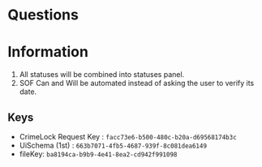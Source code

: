 # Questions

# Information
1. All statuses will be combined into statuses panel.
2. SOF Can and Will be automated instead of asking the user to verify its date.


## Keys
- CrimeLock Request Key : `facc73e6-b500-480c-b20a-d69568174b3c`
- UiSchema (1st) : `663b7071-4fb5-4687-939f-8c081dea6149`
- fileKey: `ba8194ca-b9b9-4e41-8ea2-cd942f991098`